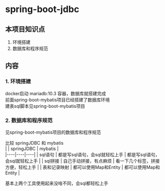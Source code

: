 # spring-boot-jdbc


## 本项目知识点
1. 环境搭建  
2. 数据库和程序规范  


## 内容 
### 1. 环境搭建
docker启动 mariadb:10.3 容器，数据库就搭建完成  
前面spring-boot-mybatis项目已经搭建了数据库环境   
建表sql脚本见spring-boot-mybatis项目


### 2. 数据库和程序规范  
见spring-boot-mybatis项目的数据库和程序规范  

比较 springJDBC 和 mybatis  
|  | springJDBC | mybatis |  
|----|----|----|
| sql语句 | 都是写sql语句，会sql就轻松上手 | 都是写sql语句，会sql就轻松上手 |
| sql拼接 | 自己手动拼接，有点麻烦 | 看一下几个标签，拼接方便，轻松上手 |
| 表和记录映射 | 都可以使用Map和Entity | 都可以使用Map和Entity |

基本上两个工具使用起来没啥不同，会sql都轻松上手  


